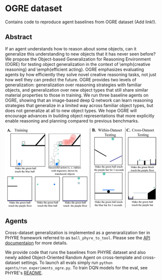 # OGRE dataset

Contains code to reproduce agent baselines from  OGRE dataset (Add link!).

## Abstract
If an agent understands how to reason about some objects, can it generalize this understanding to new objects that it has never seen before?
We propose the Object-based Generalization for Reasoning Environment (OGRE) for testing object generalization in the context of \emph{creative reasoning} and \emph{efficient acting}.
OGRE emphasizes evaluating agents by how efficiently they solve novel creative reasoning tasks, not just how well they can predict the future.
OGRE provides two levels of generalization: generalization over reasoning strategies with familiar objects, and generalization over new object types that still share similar material properties to those in training.
We run three baseline agents on OGRE, showing that an image-based deep Q network can learn reasoning strategies that generalize in a limited way across familiar object types, but does not generalize at all to new object types.
We hope OGRE will encourage advances in building object representations that more explicitly enable reasoning and planning  compared to previous benchmarks.


![phyre](../imgs/ogre.png)

## Agents

Cross-dataset generalization is implemented as a generaralization tier in PHYRE framework referred to as `ball_phyre_to_tool`. Please see the [API documentaion](https://phyre.ai/docs/evaluator.html) for more details.

We provide code that runs the baselines from PHYRE dataset and also newly added Object-Oriented Random Agent on cross-template and cross-dataset settings.
To launch all evals simply run `python agents/run_experiments_ogre.py`.
To train DQN models for the eval, see PHYRE's [README](README.md).
